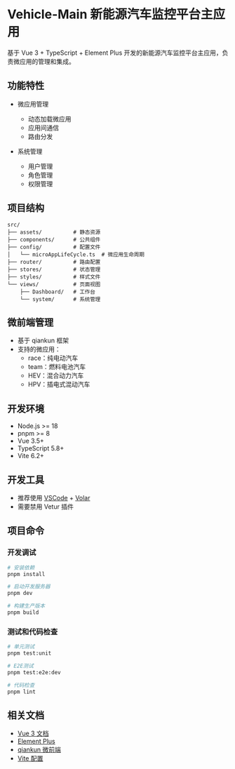# Vehicle-Main 新能源汽车监控平台主应用

基于 Vue 3 + TypeScript + Element Plus 开发的新能源汽车监控平台主应用，负责微应用的管理和集成。

## 功能特性

- 微应用管理
  - 动态加载微应用
  - 应用间通信
  - 路由分发

- 系统管理
  - 用户管理
  - 角色管理
  - 权限管理

## 项目结构
```
src/
├── assets/          # 静态资源
├── components/      # 公共组件
├── config/          # 配置文件
│   └── microAppLifeCycle.ts  # 微应用生命周期
├── router/          # 路由配置
├── stores/          # 状态管理
├── styles/          # 样式文件
└── views/           # 页面视图
    ├── Dashboard/   # 工作台
    └── system/      # 系统管理
```

## 微前端管理

- 基于 qiankun 框架
- 支持的微应用：
  - race：纯电动汽车
  - team：燃料电池汽车
  - HEV：混合动力汽车
  - HPV：插电式混动汽车

## 开发环境

- Node.js >= 18
- pnpm >= 8
- Vue 3.5+
- TypeScript 5.8+
- Vite 6.2+

## 开发工具

- 推荐使用 [VSCode](https://code.visualstudio.com/) + [Volar](https://marketplace.visualstudio.com/items?itemName=Vue.volar)
- 需要禁用 Vetur 插件

## 项目命令

### 开发调试
```sh
# 安装依赖
pnpm install

# 启动开发服务器
pnpm dev

# 构建生产版本
pnpm build
```

### 测试和代码检查
```sh
# 单元测试
pnpm test:unit

# E2E测试
pnpm test:e2e:dev

# 代码检查
pnpm lint
```

## 相关文档

- [Vue 3 文档](https://cn.vuejs.org/)
- [Element Plus](https://element-plus.org/zh-CN/)
- [qiankun 微前端](https://qiankun.umijs.org/zh)
- [Vite 配置](https://cn.vitejs.dev/)

